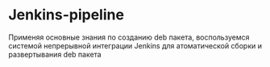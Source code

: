 # Jenkins-pipeline
Применяя основные знания по созданию deb пакета, воспользуемся системой непрерывной интеграции Jenkins для атоматической сборки и развертывания deb пакета
